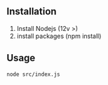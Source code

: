 ## Installation

1. Install Nodejs (12v >)
2. install packages (npm install)

## Usage

```bash
node src/index.js
```